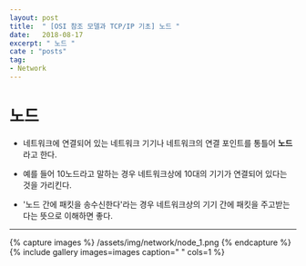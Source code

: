 ```yaml
---
layout: post
title:  " [OSI 참조 모델과 TCP/IP 기초] 노드 "
date:   2018-08-17
excerpt: " 노드 "
cate : "posts"
tag:
- Network
---
```


# 노드

* 네트워크에 연결되어 있는 네트워크 기기나 네트워크의 연결 포인트를 통틀어 <b>노드</b>라고 한다.

* 예를 들어 10노드라고 말하는 경우 네트워크상에 10대의 기기가 연결되어 있다는 것을 가리킨다.

* '노드 간에 패킷을 송수신한다'라는 경우 네트워크상의 기기 간에 패킷을 주고받는다는 뜻으로 이해하면 좋다.

---

{% capture images %}
    /assets/img/network/node_1.png
{% endcapture %}
{% include gallery images=images caption=" " cols=1 %}

